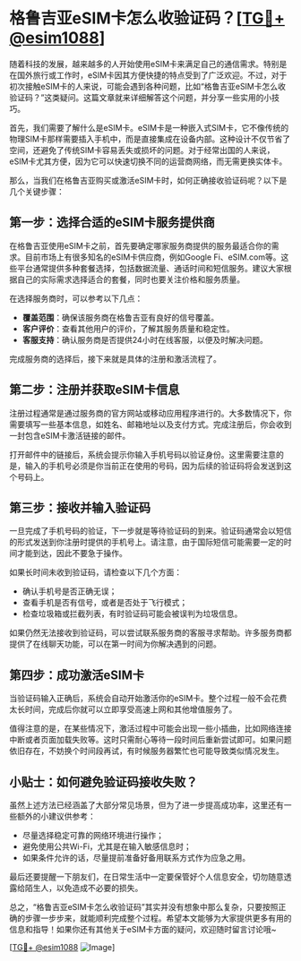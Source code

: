 # 格鲁吉亚eSIM卡怎么收验证码？[[TG💪+ @esim1088](https://t.me/s/esim1088)]

随着科技的发展，越来越多的人开始使用eSIM卡来满足自己的通信需求。特别是在国外旅行或工作时，eSIM卡因其方便快捷的特点受到了广泛欢迎。不过，对于初次接触eSIM卡的人来说，可能会遇到各种问题，比如“格鲁吉亚eSIM卡怎么收验证码？”这类疑问。这篇文章就来详细解答这个问题，并分享一些实用的小技巧。

首先，我们需要了解什么是eSIM卡。eSIM卡是一种嵌入式SIM卡，它不像传统的物理SIM卡那样需要插入手机中，而是直接集成在设备内部。这种设计不仅节省了空间，还避免了传统SIM卡容易丢失或损坏的问题。对于经常出国的人来说，eSIM卡尤其方便，因为它可以快速切换不同的运营商网络，而无需更换实体卡。

那么，当我们在格鲁吉亚购买或激活eSIM卡时，如何正确接收验证码呢？以下是几个关键步骤：

## 第一步：选择合适的eSIM卡服务提供商

在格鲁吉亚使用eSIM卡之前，首先要确定哪家服务商提供的服务最适合你的需求。目前市场上有很多知名的eSIM卡供应商，例如Google Fi、eSIM.com等。这些平台通常提供多种套餐选择，包括数据流量、通话时间和短信服务。建议大家根据自己的实际需求选择适合的套餐，同时也要关注价格和服务质量。

在选择服务商时，可以参考以下几点：
- **覆盖范围**：确保该服务商在格鲁吉亚有良好的信号覆盖。
- **客户评价**：查看其他用户的评价，了解其服务质量和稳定性。
- **客服支持**：确认服务商是否提供24小时在线客服，以便及时解决问题。

完成服务商的选择后，接下来就是具体的注册和激活流程了。

## 第二步：注册并获取eSIM卡信息

注册过程通常是通过服务商的官方网站或移动应用程序进行的。大多数情况下，你需要填写一些基本信息，如姓名、邮箱地址以及支付方式。完成注册后，你会收到一封包含eSIM卡激活链接的邮件。

打开邮件中的链接后，系统会提示你输入手机号码以验证身份。这里需要注意的是，输入的手机号必须是你当前正在使用的号码，因为后续的验证码将会发送到这个号码上。

## 第三步：接收并输入验证码

一旦完成了手机号码的验证，下一步就是等待验证码的到来。验证码通常会以短信的形式发送到你注册时提供的手机号上。请注意，由于国际短信可能需要一定的时间才能到达，因此不要急于操作。

如果长时间未收到验证码，请检查以下几个方面：
- 确认手机号是否正确无误；
- 查看手机是否有信号，或者是否处于飞行模式；
- 检查垃圾箱或拦截列表，有时验证码可能会被误判为垃圾信息。

如果仍然无法接收到验证码，可以尝试联系服务商的客服寻求帮助。许多服务商都提供了在线聊天功能，可以在第一时间为你解决遇到的问题。

## 第四步：成功激活eSIM卡

当验证码输入正确后，系统会自动开始激活你的eSIM卡。整个过程一般不会花费太长时间，完成后你就可以立即享受高速上网和其他增值服务了。

值得注意的是，在某些情况下，激活过程中可能会出现一些小插曲，比如网络连接中断或者页面加载失败等。这时只需耐心等待一段时间后重新尝试即可。如果问题依旧存在，不妨换个时间段再试，有时候服务器繁忙也可能导致类似情况发生。

## 小贴士：如何避免验证码接收失败？

虽然上述方法已经涵盖了大部分常见场景，但为了进一步提高成功率，这里还有一些额外的小建议供参考：
- 尽量选择稳定可靠的网络环境进行操作；
- 避免使用公共Wi-Fi，尤其是在输入敏感信息时；
- 如果条件允许的话，尽量提前准备好备用联系方式作为应急之用。

最后还要提醒一下朋友们，在日常生活中一定要保管好个人信息安全，切勿随意透露给陌生人，以免造成不必要的损失。

总之，“格鲁吉亚eSIM卡怎么收验证码”其实并没有想象中那么复杂，只要按照正确的步骤一步步来，就能顺利完成整个过程。希望本文能够为大家提供更多有用的信息和指导！如果你还有其他关于eSIM卡方面的疑问，欢迎随时留言讨论哦~

[[TG💪+ @esim1088](https://t.me/s/esim1088) ![Image](https://i.postimg.cc/4NQfJmqS/Snipaste-2025-05-13-00-14-12.png)]